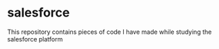 # salesforce
This repository contains pieces of code I have made while studying the salesforce platform
